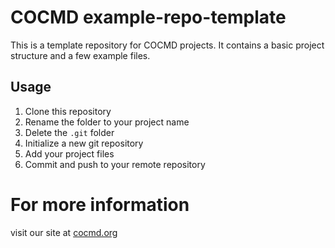 # COCMD example-repo-template

This is a template repository for COCMD projects. It contains a basic project structure and a few example files.

## Usage

1. Clone this repository
2. Rename the folder to your project name
3. Delete the `.git` folder
4. Initialize a new git repository
5. Add your project files
6. Commit and push to your remote repository

# For more information
visit our site at [cocmd.org](https://cocmd.org)
